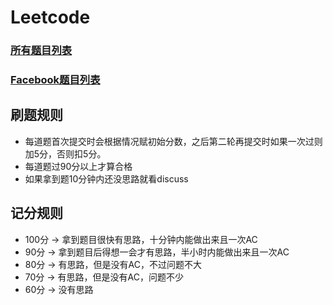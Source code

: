 # Leetcode

### **[所有题目列表](https://github.com/dingjikerbo/leetcode/blob/master/doc/Leetcodes.md)**

### **[Facebook题目列表](https://github.com/dingjikerbo/leetcode/blob/master/doc/Facebook.md)**

## **刷题规则**
 - 每道题首次提交时会根据情况赋初始分数，之后第二轮再提交时如果一次过则加5分，否则扣5分。
 - 每道题过90分以上才算合格
 - 如果拿到题10分钟内还没思路就看discuss

## **记分规则**
 - 100分 -> 拿到题目很快有思路，十分钟内能做出来且一次AC
 - 90分 -> 拿到题目后得想一会才有思路，半小时内能做出来且一次AC
 - 80分 -> 有思路，但是没有AC，不过问题不大
 - 70分 -> 有思路，但是没有AC，问题不少
 - 60分 -> 没有思路
 
 
 
